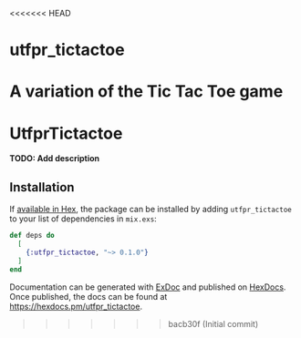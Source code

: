 <<<<<<< HEAD
# utfpr_tictactoe
A variation of the Tic Tac Toe game
=======
# UtfprTictactoe

**TODO: Add description**

## Installation

If [available in Hex](https://hex.pm/docs/publish), the package can be installed
by adding `utfpr_tictactoe` to your list of dependencies in `mix.exs`:

```elixir
def deps do
  [
    {:utfpr_tictactoe, "~> 0.1.0"}
  ]
end
```

Documentation can be generated with [ExDoc](https://github.com/elixir-lang/ex_doc)
and published on [HexDocs](https://hexdocs.pm). Once published, the docs can
be found at <https://hexdocs.pm/utfpr_tictactoe>.

>>>>>>> bacb30f (Initial commit)
